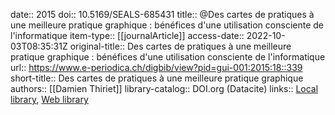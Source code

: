 date:: 2015
doi:: 10.5169/SEALS-685431
title:: @Des cartes de pratiques à une meilleure pratique graphique : bénéfices d'une utilisation consciente de l'informatique
item-type:: [[journalArticle]]
access-date:: 2022-10-03T08:35:31Z
original-title:: Des cartes de pratiques à une meilleure pratique graphique : bénéfices d'une utilisation consciente de l'informatique
url:: https://www.e-periodica.ch/digbib/view?pid=gui-001:2015:18::339
short-title:: Des cartes de pratiques à une meilleure pratique graphique
authors:: [[Damien Thiriet]]
library-catalog:: DOI.org (Datacite)
links:: [Local library](zotero://select/groups/2386895/items/GDUL7C8R), [Web library](https://www.zotero.org/groups/2386895/items/GDUL7C8R)
